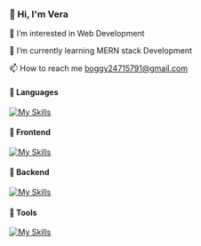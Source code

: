 ### 👋 Hi, I'm Vera 

👀 I’m interested in Web Development

🌱 I’m currently learning MERN stack Development

📫 How to reach me boggy24715791@gmail.com

#### 🚀 Languages
[![My Skills](https://skillicons.dev/icons?i=js,ts,java,python,r)](https://skillicons.dev)

#### 🎨 Frontend
[![My Skills](https://skillicons.dev/icons?i=html,css,react,tailwind,bootstrap,sass,jquery)](https://skillicons.dev)

#### 🔌 Backend
[![My Skills](https://skillicons.dev/icons?i=nodejs,expressjs,mongodb,mysql)](https://skillicons.dev)

#### 🧰 Tools
[![My Skills](https://skillicons.dev/icons?i=git,github,npm,vscode,postman)](https://skillicons.dev)
